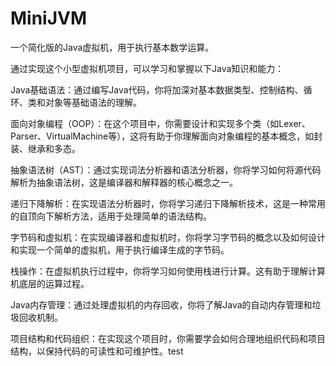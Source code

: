 # MiniJVM
一个简化版的Java虚拟机，用于执行基本数学运算。

通过实现这个小型虚拟机项目，可以学习和掌握以下Java知识和能力：

Java基础语法：通过编写Java代码，你将加深对基本数据类型、控制结构、循环、类和对象等基础语法的理解。

面向对象编程（OOP）：在这个项目中，你需要设计和实现多个类（如Lexer、Parser、VirtualMachine等），这将有助于你理解面向对象编程的基本概念，如封装、继承和多态。

抽象语法树（AST）：通过实现词法分析器和语法分析器，你将学习如何将源代码解析为抽象语法树，这是编译器和解释器的核心概念之一。

递归下降解析：在实现语法分析器时，你将学习递归下降解析技术，这是一种常用的自顶向下解析方法，适用于处理简单的语法结构。

字节码和虚拟机：在实现编译器和虚拟机时，你将学习字节码的概念以及如何设计和实现一个简单的虚拟机，用于执行编译生成的字节码。

栈操作：在虚拟机执行过程中，你将学习如何使用栈进行计算。这有助于理解计算机底层的运算过程。

Java内存管理：通过处理虚拟机的内存回收，你将了解Java的自动内存管理和垃圾回收机制。

项目结构和代码组织：在实现这个项目时，你需要学会如何合理地组织代码和项目结构，以保持代码的可读性和可维护性。test